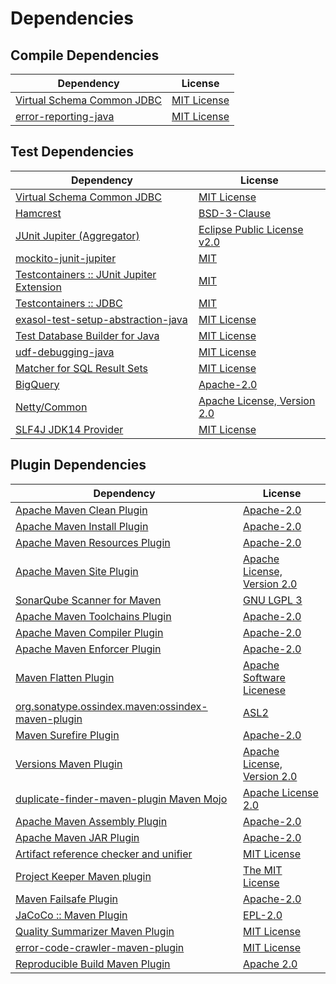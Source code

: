 <!-- @formatter:off -->
# Dependencies

## Compile Dependencies

| Dependency                      | License          |
| ------------------------------- | ---------------- |
| [Virtual Schema Common JDBC][0] | [MIT License][1] |
| [error-reporting-java][2]       | [MIT License][3] |

## Test Dependencies

| Dependency                                      | License                           |
| ----------------------------------------------- | --------------------------------- |
| [Virtual Schema Common JDBC][0]                 | [MIT License][1]                  |
| [Hamcrest][4]                                   | [BSD-3-Clause][5]                 |
| [JUnit Jupiter (Aggregator)][6]                 | [Eclipse Public License v2.0][7]  |
| [mockito-junit-jupiter][8]                      | [MIT][9]                          |
| [Testcontainers :: JUnit Jupiter Extension][10] | [MIT][11]                         |
| [Testcontainers :: JDBC][10]                    | [MIT][11]                         |
| [exasol-test-setup-abstraction-java][12]        | [MIT License][13]                 |
| [Test Database Builder for Java][14]            | [MIT License][15]                 |
| [udf-debugging-java][16]                        | [MIT License][17]                 |
| [Matcher for SQL Result Sets][18]               | [MIT License][19]                 |
| [BigQuery][20]                                  | [Apache-2.0][21]                  |
| [Netty/Common][22]                              | [Apache License, Version 2.0][23] |
| [SLF4J JDK14 Provider][24]                      | [MIT License][25]                 |

## Plugin Dependencies

| Dependency                                              | License                           |
| ------------------------------------------------------- | --------------------------------- |
| [Apache Maven Clean Plugin][26]                         | [Apache-2.0][21]                  |
| [Apache Maven Install Plugin][27]                       | [Apache-2.0][21]                  |
| [Apache Maven Resources Plugin][28]                     | [Apache-2.0][21]                  |
| [Apache Maven Site Plugin][29]                          | [Apache License, Version 2.0][21] |
| [SonarQube Scanner for Maven][30]                       | [GNU LGPL 3][31]                  |
| [Apache Maven Toolchains Plugin][32]                    | [Apache-2.0][21]                  |
| [Apache Maven Compiler Plugin][33]                      | [Apache-2.0][21]                  |
| [Apache Maven Enforcer Plugin][34]                      | [Apache-2.0][21]                  |
| [Maven Flatten Plugin][35]                              | [Apache Software Licenese][21]    |
| [org.sonatype.ossindex.maven:ossindex-maven-plugin][36] | [ASL2][37]                        |
| [Maven Surefire Plugin][38]                             | [Apache-2.0][21]                  |
| [Versions Maven Plugin][39]                             | [Apache License, Version 2.0][21] |
| [duplicate-finder-maven-plugin Maven Mojo][40]          | [Apache License 2.0][41]          |
| [Apache Maven Assembly Plugin][42]                      | [Apache-2.0][21]                  |
| [Apache Maven JAR Plugin][43]                           | [Apache-2.0][21]                  |
| [Artifact reference checker and unifier][44]            | [MIT License][45]                 |
| [Project Keeper Maven plugin][46]                       | [The MIT License][47]             |
| [Maven Failsafe Plugin][48]                             | [Apache-2.0][21]                  |
| [JaCoCo :: Maven Plugin][49]                            | [EPL-2.0][50]                     |
| [Quality Summarizer Maven Plugin][51]                   | [MIT License][52]                 |
| [error-code-crawler-maven-plugin][53]                   | [MIT License][54]                 |
| [Reproducible Build Maven Plugin][55]                   | [Apache 2.0][37]                  |

[0]: https://github.com/exasol/virtual-schema-common-jdbc/
[1]: https://github.com/exasol/virtual-schema-common-jdbc/blob/main/LICENSE
[2]: https://github.com/exasol/error-reporting-java/
[3]: https://github.com/exasol/error-reporting-java/blob/main/LICENSE
[4]: http://hamcrest.org/JavaHamcrest/
[5]: https://raw.githubusercontent.com/hamcrest/JavaHamcrest/master/LICENSE
[6]: https://junit.org/junit5/
[7]: https://www.eclipse.org/legal/epl-v20.html
[8]: https://github.com/mockito/mockito
[9]: https://opensource.org/licenses/MIT
[10]: https://java.testcontainers.org
[11]: http://opensource.org/licenses/MIT
[12]: https://github.com/exasol/exasol-test-setup-abstraction-java/
[13]: https://github.com/exasol/exasol-test-setup-abstraction-java/blob/main/LICENSE
[14]: https://github.com/exasol/test-db-builder-java/
[15]: https://github.com/exasol/test-db-builder-java/blob/main/LICENSE
[16]: https://github.com/exasol/udf-debugging-java/
[17]: https://github.com/exasol/udf-debugging-java/blob/main/LICENSE
[18]: https://github.com/exasol/hamcrest-resultset-matcher/
[19]: https://github.com/exasol/hamcrest-resultset-matcher/blob/main/LICENSE
[20]: https://github.com/googleapis/java-bigquery
[21]: https://www.apache.org/licenses/LICENSE-2.0.txt
[22]: https://netty.io/netty-common/
[23]: https://www.apache.org/licenses/LICENSE-2.0
[24]: http://www.slf4j.org
[25]: http://www.opensource.org/licenses/mit-license.php
[26]: https://maven.apache.org/plugins/maven-clean-plugin/
[27]: https://maven.apache.org/plugins/maven-install-plugin/
[28]: https://maven.apache.org/plugins/maven-resources-plugin/
[29]: https://maven.apache.org/plugins/maven-site-plugin/
[30]: http://sonarsource.github.io/sonar-scanner-maven/
[31]: http://www.gnu.org/licenses/lgpl.txt
[32]: https://maven.apache.org/plugins/maven-toolchains-plugin/
[33]: https://maven.apache.org/plugins/maven-compiler-plugin/
[34]: https://maven.apache.org/enforcer/maven-enforcer-plugin/
[35]: https://www.mojohaus.org/flatten-maven-plugin/
[36]: https://sonatype.github.io/ossindex-maven/maven-plugin/
[37]: http://www.apache.org/licenses/LICENSE-2.0.txt
[38]: https://maven.apache.org/surefire/maven-surefire-plugin/
[39]: https://www.mojohaus.org/versions/versions-maven-plugin/
[40]: https://basepom.github.io/duplicate-finder-maven-plugin
[41]: http://www.apache.org/licenses/LICENSE-2.0.html
[42]: https://maven.apache.org/plugins/maven-assembly-plugin/
[43]: https://maven.apache.org/plugins/maven-jar-plugin/
[44]: https://github.com/exasol/artifact-reference-checker-maven-plugin/
[45]: https://github.com/exasol/artifact-reference-checker-maven-plugin/blob/main/LICENSE
[46]: https://github.com/exasol/project-keeper/
[47]: https://github.com/exasol/project-keeper/blob/main/LICENSE
[48]: https://maven.apache.org/surefire/maven-failsafe-plugin/
[49]: https://www.jacoco.org/jacoco/trunk/doc/maven.html
[50]: https://www.eclipse.org/legal/epl-2.0/
[51]: https://github.com/exasol/quality-summarizer-maven-plugin/
[52]: https://github.com/exasol/quality-summarizer-maven-plugin/blob/main/LICENSE
[53]: https://github.com/exasol/error-code-crawler-maven-plugin/
[54]: https://github.com/exasol/error-code-crawler-maven-plugin/blob/main/LICENSE
[55]: http://zlika.github.io/reproducible-build-maven-plugin
